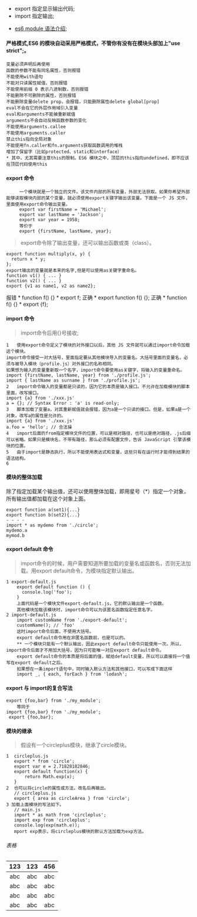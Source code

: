 
+ export 指定显示输出代码;
+ import 指定输出;
* [es6 module 语法介绍](http://es6.ruanyifeng.com/#docs/module);

#### 严格模式,ES6 的模块自动采用严格模式，不管你有没有在模块头部加上"use strict";。
	变量必须声明后再使用
	函数的参数不能有同名属性，否则报错
	不能使用with语句
	不能对只读属性赋值，否则报错
	不能使用前缀 0 表示八进制数，否则报错
	不能删除不可删除的属性，否则报错
	不能删除变量delete prop，会报错，只能删除属性delete global[prop]
	eval不会在它的外层作用域引入变量
	eval和arguments不能被重新赋值
	arguments不会自动反映函数参数的变化
	不能使用arguments.callee
	不能使用arguments.caller
	禁止this指向全局对象
	不能使用fn.caller和fn.arguments获取函数调用的堆栈
	增加了保留字（比如protected、static和interface）
	* 其中，尤其需要注意this的限制。ES6 模块之中，顶层的this指向undefined，即不应该在顶层代码使用this 
#### export 命令
```
	 一个模块就是一个独立的文件。该文件内部的所有变量，外部无法获取。如果你希望外部能够读取模块内部的某个变量，就必须使用export关键字输出该变量。下面是一个 JS 文件，里面使用export命令输出变量。
	 export var firstName = 'Michael';
	 export var lastName = 'Jackson';
	 export var year = 1958;
	 等价于
	 export {firstName, lastName, year};
```	

> export命令除了输出变量，还可以输出函数或类（class）。
```
export function multiply(x, y) {
  return x * y;
};
export输出的变量就是本来的名字,但是可以使用as关键字重命名。
function v1() { ... }
function v2() { ... }
export {v1 as name1, v2 as name2};
```
 报错
	* function f() {}
	* export f;
 正确
	* export function f() {};
 正确
	* function f() {}
	* export {f};
#### import 命令
> import命令后用{}号接收;
```
1	使用export命令定义了模块的对外接口以后，其他 JS 文件就可以通过import命令加载这个模块。
import命令接受一对大括号，里面指定要从其他模块导入的变量名。大括号里面的变量名，必须与被导入模块（profile.js）对外接口的名称相同。
如果想为输入的变量重新取一个名字，import命令要使用as关键字，将输入的变量重命名。
import {firstName, lastName, year} from './profile.js';
import { lastName as surname } from './profile.js';
2	import命令输入的变量都是只读的，因为它的本质是输入接口。不允许在加载模块的脚本里面，改写接口。
import {a} from './xxx.js'
a = {}; // Syntax Error : 'a' is read-only;
3	脚本加载了变量a，对其重新赋值就会报错，因为a是一个只读的接口。但是，如果a是一个对象，改写a的属性是允许的。
import {a} from './xxx.js'
a.foo = 'hello'; // 合法操
4	import后面的from指定模块文件的位置，可以是相对路径，也可以是绝对路径，.js后缀可以省略。如果只是模块名，不带有路径，那么必须有配置文件，告诉 JavaScript 引擎该模块的位置。
5	由于import是静态执行，所以不能使用表达式和变量，这些只有在运行时才能得到结果的语法结构。
6	
```
#### 模块的整体加载
除了指定加载某个输出值，还可以使用整体加载，即用星号（*）指定一个对象，所有输出值都加载在这个对象上面。
```
export function a(set1){...}
export function b(set2){...}
- - - -
import * as mydemo from './circle';
mydemo.a
mymod.b
```
#### export default 命令
>import命令的时候，用户需要知道所要加载的变量名或函数名，否则无法加载。用export default命令，为模块指定默认输出。
```
1 export-default.js
	export default function () {
	  console.log('foo');
	}
	上面代码是一个模块文件export-default.js，它的默认输出是一个函数。
	其他模块加载该模块时，import命令可以为该匿名函数指定任意名字。
2 import-default.js
	import customName from './export-default';
	customName(); // 'foo'
	这时import命令后面，不使用大括号。
	export default命令用在非匿名函数前，也是可以的。
	** 一个模块只能有一个默认输出，因此export default命令只能使用一次。所以，import命令后面才不用加大括号，因为只可能唯一对应export default命令。
	export default命令的本质是将后面的值，赋给default变量，所以可以直接将一个值写在export default之后。
	如果想在一条import语句中，同时输入默认方法和其他接口，可以写成下面这样
	import _, { each, forEach } from 'lodash';
```
#### export 与 import的复合写法
```
export {foo,bar} from './my_module';
	等同于
import {foo,bar} from './my_module';
 export {foo,bar};
 ```
 #### 模块的继承
 >假设有一个circleplus模块，继承了circle模块。
 ```
1  circleplus.js
	export * from 'circle';
	export var e = 2.71828182846;
	export default function(x) {
		return Math.exp(x);
	}
2  也可以将circle的属性或方法，改名后再输出。
	// circleplus.js
	export { area as circleArea } from 'circle';
3 加载上面模块的写法如下。
	// main.js
	import * as math from 'circleplus';
	import exp from 'circleplus';
	console.log(exp(math.e));
	mport exp表示，将circleplus模块的默认方法加载为exp方法。
 ```
 ###### 表格
|123|123|456|
|:-:|:----:|:-:|
|abc|abc|abc|
|abc|abc|abc|
|abc|abc|abc|
|abc|abc|abc|